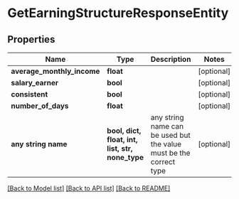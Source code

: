 # GetEarningStructureResponseEntity


## Properties
Name | Type | Description | Notes
------------ | ------------- | ------------- | -------------
**average_monthly_income** | **float** |  | [optional] 
**salary_earner** | **bool** |  | [optional] 
**consistent** | **bool** |  | [optional] 
**number_of_days** | **float** |  | [optional] 
**any string name** | **bool, dict, float, int, list, str, none_type** | any string name can be used but the value must be the correct type | [optional]

[[Back to Model list]](../README.md#documentation-for-models) [[Back to API list]](../README.md#documentation-for-api-endpoints) [[Back to README]](../README.md)


